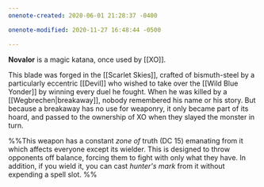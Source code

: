 ```yaml
---
onenote-created: 2020-06-01 21:28:37 -0400

onenote-modified: 2020-11-27 16:48:44 -0500

---
```

**Novalor** is a magic katana, once used by [[XO]]. 

This blade was forged in the [[Scarlet Skies]], crafted of bismuth-steel by a particularly eccentric [[Devil]] who wished to take over the [[Wild Blue Yonder]] by winning every duel he fought. When he was killed by a [[Wegbrechen|breakaway]], nobody remembered his name or his story. But because a breakaway has no use for weaponry, it only became part of its hoard, and passed to the ownership of XO when they slayed the monster in turn.

%%This weapon has a constant *zone of* truth (DC 15) emanating from it which affects everyone except its wielder. This is designed to throw opponents off balance, forcing them to fight with only what they have. In addition, if you wield it, you can cast *hunter's mark* from it without expending a spell slot.
%%